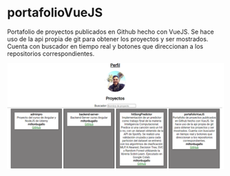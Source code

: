 # portafolioVueJS
Portafolio de proyectos publicados en Github hecho con VueJS. Se hace uso de la api propia de git para obtener los proyectos y ser mostrados. Cuenta con buscador en tiempo real y botones que direccionan a los repositorios correspondientes.

<img src="https://github.com/miltonbugallo/portafolioVueJS/blob/main/portafolio.png">
